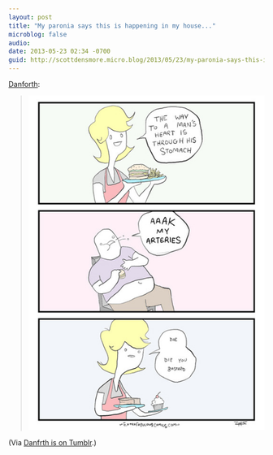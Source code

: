 ```yaml
---
layout: post
title: "My paronia says this is happening in my house..."
microblog: false
audio:
date: 2013-05-23 02:34 -0700
guid: http://scottdensmore.micro.blog/2013/05/23/my-paronia-says-this-is-happening-in-my-house-.html
---
```


[Danforth](http://danforth.tumblr.com/post/51082134502):

> ![Image](/assets/img/paranoia-house.jpg)

(Via [Danfrth is on Tumblr](http://danforth.tumblr.com/).)
